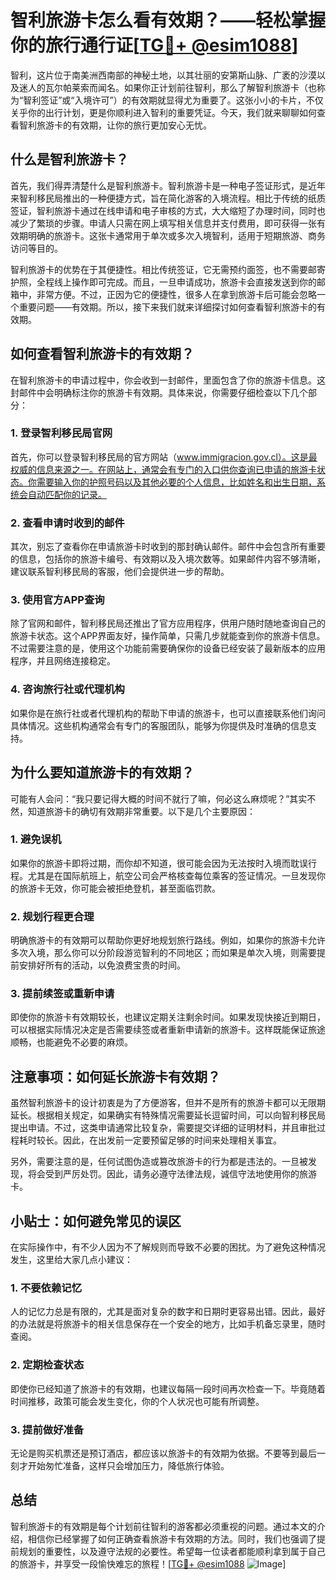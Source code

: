 # 智利旅游卡怎么看有效期？——轻松掌握你的旅行通行证[[TG💪+ @esim1088](https://t.me/s/esim1088)]

智利，这片位于南美洲西南部的神秘土地，以其壮丽的安第斯山脉、广袤的沙漠以及迷人的瓦尔帕莱索而闻名。如果你正计划前往智利，那么了解智利旅游卡（也称为“智利签证”或“入境许可”）的有效期就显得尤为重要了。这张小小的卡片，不仅关乎你的出行计划，更是你顺利进入智利的重要凭证。今天，我们就来聊聊如何查看智利旅游卡的有效期，让你的旅行更加安心无忧。

## 什么是智利旅游卡？

首先，我们得弄清楚什么是智利旅游卡。智利旅游卡是一种电子签证形式，是近年来智利移民局推出的一种便捷方式，旨在简化游客的入境流程。相比于传统的纸质签证，智利旅游卡通过在线申请和电子审核的方式，大大缩短了办理时间，同时也减少了繁琐的步骤。申请人只需在网上填写相关信息并支付费用，即可获得一张有效期明确的旅游卡。这张卡通常用于单次或多次入境智利，适用于短期旅游、商务访问等目的。

智利旅游卡的优势在于其便捷性。相比传统签证，它无需预约面签，也不需要邮寄护照，全程线上操作即可完成。而且，一旦申请成功，旅游卡会直接发送到你的邮箱中，非常方便。不过，正因为它的便捷性，很多人在拿到旅游卡后可能会忽略一个重要问题——有效期。所以，接下来我们就来详细探讨如何查看智利旅游卡的有效期。

## 如何查看智利旅游卡的有效期？

在智利旅游卡的申请过程中，你会收到一封邮件，里面包含了你的旅游卡信息。这封邮件中会明确标注你的旅游卡有效期。具体来说，你需要仔细检查以下几个部分：

### 1. 登录智利移民局官网

首先，你可以登录智利移民局的官方网站（www.immigracion.gov.cl）。这是最权威的信息来源之一。在网站上，通常会有专门的入口供你查询已申请的旅游卡状态。你需要输入你的护照号码以及其他必要的个人信息，比如姓名和出生日期，系统会自动匹配你的记录。

### 2. 查看申请时收到的邮件

其次，别忘了查看你在申请旅游卡时收到的那封确认邮件。邮件中会包含所有重要的信息，包括你的旅游卡编号、有效期以及入境次数等。如果邮件内容不够清晰，建议联系智利移民局的客服，他们会提供进一步的帮助。

### 3. 使用官方APP查询

除了官网和邮件，智利移民局还推出了官方应用程序，供用户随时随地查询自己的旅游卡状态。这个APP界面友好，操作简单，只需几步就能查到你的旅游卡信息。不过需要注意的是，使用这个功能前需要确保你的设备已经安装了最新版本的应用程序，并且网络连接稳定。

### 4. 咨询旅行社或代理机构

如果你是在旅行社或者代理机构的帮助下申请的旅游卡，也可以直接联系他们询问具体情况。这些机构通常会有专门的客服团队，能够为你提供及时准确的信息支持。

## 为什么要知道旅游卡的有效期？

可能有人会问：“我只要记得大概的时间不就行了嘛，何必这么麻烦呢？”其实不然，知道旅游卡的确切有效期非常重要。以下是几个主要原因：

### 1. 避免误机

如果你的旅游卡即将过期，而你却不知道，很可能会因为无法按时入境而耽误行程。尤其是在国际航班上，航空公司会严格核查每位乘客的签证情况。一旦发现你的旅游卡无效，你可能会被拒绝登机，甚至面临罚款。

### 2. 规划行程更合理

明确旅游卡的有效期可以帮助你更好地规划旅行路线。例如，如果你的旅游卡允许多次入境，那么你可以分阶段游览智利的不同地区；而如果是单次入境，则需要提前安排好所有的活动，以免浪费宝贵的时间。

### 3. 提前续签或重新申请

即使你的旅游卡有效期较长，也建议定期关注剩余时间。如果发现快接近到期日，可以根据实际情况决定是否需要续签或者重新申请新的旅游卡。这样既能保证旅途顺畅，也能避免不必要的麻烦。

## 注意事项：如何延长旅游卡有效期？

虽然智利旅游卡的设计初衷是为了方便游客，但并不是所有的旅游卡都可以无限期延长。根据相关规定，如果确实有特殊情况需要延长逗留时间，可以向智利移民局提出申请。不过，这类申请通常比较复杂，需要提交详细的证明材料，并且审批过程耗时较长。因此，在出发前一定要预留足够的时间来处理相关事宜。

另外，需要注意的是，任何试图伪造或篡改旅游卡的行为都是违法的。一旦被发现，将会受到严厉处罚。因此，请务必遵守法律法规，诚信守法地使用你的旅游卡。

## 小贴士：如何避免常见的误区

在实际操作中，有不少人因为不了解规则而导致不必要的困扰。为了避免这种情况发生，这里给大家几点小建议：

### 1. 不要依赖记忆

人的记忆力总是有限的，尤其是面对复杂的数字和日期时更容易出错。因此，最好的办法就是将旅游卡的相关信息保存在一个安全的地方，比如手机备忘录里，随时查阅。

### 2. 定期检查状态

即使你已经知道了旅游卡的有效期，也建议每隔一段时间再次检查一下。毕竟随着时间推移，政策可能会发生变化，你的个人状况也可能有所调整。

### 3. 提前做好准备

无论是购买机票还是预订酒店，都应该以旅游卡的有效期为依据。不要等到最后一刻才开始匆忙准备，这样只会增加压力，降低旅行体验。

## 总结

智利旅游卡的有效期是每个计划前往智利的游客都必须重视的问题。通过本文的介绍，相信你已经掌握了如何正确查看旅游卡有效期的方法。同时，我们也强调了提前规划的重要性，以及遵守法规的必要性。希望每一位读者都能顺利拿到属于自己的旅游卡，并享受一段愉快难忘的旅程！[[TG💪+ @esim1088](https://t.me/s/esim1088) ![Image](https://i.postimg.cc/4NQfJmqS/Snipaste-2025-05-13-00-14-12.png)]